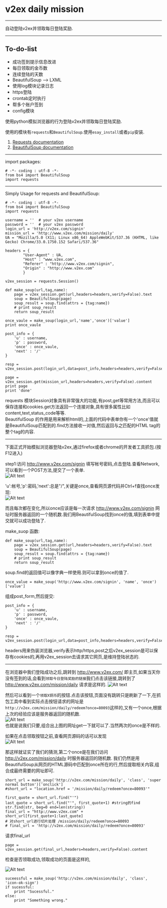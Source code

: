 v2ex daily mission
============

*************

自动登陆v2ex并领取每日登陆奖励.  

****************

To-do-list
-----------

* 成功签到提示信息改进
* 每日领取的金币数
* 连续登陆的天数
* BeautifulSoup --> LXML
* 使用log模块记录日志
* https登陆
* crontab定时执行
* 帮多个账户签到
* config模块

使用python模拟浏览器的行为登陆v2ex并领取每日登陆奖励.  

使用的模块有`requests`和`BeautifulSoup`.使用`esay_install`或者`pip`安装.

1. [Requests documentation](http://docs.python-requests.org/en/latest/)
2. [BeautifulSoup documentation](http://www.crummy.com/software/BeautifulSoup/bs4/doc/)

*************************

import packages:

```
# -*- coding : utf-8 -*-
from bs4 import BeautifulSoup
import requests
```

****************

Simply Usage for requests and BeautifulSoup:

```
# -*- coding : utf-8 -*-
from bs4 import BeautifulSoup
import requests

username = ''  # your v2ex username
password = ''  # your v2ex password
login_url = 'http://v2ex.com/signin'
mission_url = 'http://www.v2ex.com/mission/daily'
UA = "Mozilla/5.0 (X11; Linux x86_64) AppleWebKit/537.36 (KHTML, like Gecko) Chrome/33.0.1750.152 Safari/537.36"

headers = {
        "User-Agent" : UA,
        "Host" : "www.v2ex.com",
        "Referer" : "http://www.v2ex.com/signin",
        "Origin" : "http://www.v2ex.com"
        }

v2ex_session = requests.Session()

def make_soup(url,tag,name):
    page = v2ex_session.get(url,headers=headers,verify=False).text
    soup = BeautifulSoup(page)
    soup_result = soup.find(attrs = {tag:name})
    # print soup_result
    return soup_result

once_vaule = make_soup(login_url,'name','once')['value']
print once_vaule

post_info = {
    'u' : username,
    'p' : password,
    'once' : once_vaule,
    'next' : '/'
}

resp = v2ex_session.post(login_url,data=post_info,headers=headers,verify=False)

page = v2ex_session.get(mission_url,headers=headers,verify=False).content
print page
print 'done'
```

requests 模块Session对象具有非常强大的功能,有post,get等常用方法,而且可以保存连接和cookies.get方法返回一个连接对象,具有很多属性比如content,text,status_code等等.  
BeautifulSoup 的作用是用来解析html的,上面的代码中表单你有一个'once'值就是BeautifulSoup匹配到的.find方法接收一对值,然后返回与之匹配的HTML tag的整个tag的内容.  

***********************

下面正式开始模拟浏览器登陆v2ex,通过firefox或者chrome的开发者工具抓包.(按F12进入) 

step1:访问 http://www.v2ex.com/signin 填写帐号密码,点击登陆.查看Network,可以看到一个POST方法,提交了一个表单.  
![Alt text](http://ww4.sinaimg.cn/large/81d2b157gw1efhpb8c4jqj203w03va9y.jpg)

'u':帐号,'p':密码,'next':总是"/",关键是once,查看网页源代码并Ctrl+f查找once发现:  
![Alt text](http://ww4.sinaimg.cn/large/81d2b157jw1efhpi15mjij212c0betb7.jpg)

而且每次都在变化,所以once应该是每一次请求 http://www.v2ex.com/signin 网址时服务器返回的一个随机数.我们用BeautifulSoup找到once的值,填到表单中提交就可以成功登陆了.  

make_suop 函数:

```
def make_soup(url,tag,name):
    page = v2ex_session.get(url,headers=headers,verify=False).text
    soup = BeautifulSoup(page)
    soup_result = soup.find(attrs = {tag:name})
    # print soup_result
    return soup_result
```
soup.find的返回值可以像字典一样使用.则可以拿到once的值了.

```
once_value = make_soup('http://www.v2ex.com/signin', 'name', 'once')['value']
```

组成post_form,然后提交:

```
post_info = {
    'u' : username,
    'p' : password,
    'once' : once_vaule,
    'next' : '/'
}
```

```
resp = v2ex_session.post(login_url,data=post_info,headers=headers,verify=False)
```
headers用来伪装浏览器,verify表示http/https,post之后v2ex_session是可以保存有cookies的,再用v2ex\_session去请求其它网页,是维持登陆状态的.

***********************

在浏览器中我们登陆成功之后,跳转到 http://www.v2ex.com/ 即主页,如果当天你没有签到的话,会看到`领取今日登陆奖励的链接`我们点击该链接,跳转到了 http://www.v2ex.com/mission/daily 请求是这样的. 
![Alt text](http://ww3.sinaimg.cn/large/81d2b157jw1efhqd1i6h5j20at02omx9.jpg)  

然后可以看到一个`领取X铜币`的按钮.点击该按钮,页面没有跳转只是刷新了一下,在抓包工具中看到实际点击按钮请求的网址是`http://v2ex.com/mission/daily/redeem?once=80093`这样的,又有一个once,根据上次的经验应该是服务器返回的随机数.  
![Alt text](http://ww4.sinaimg.cn/large/81d2b157jw1efhqd1th4uj20dy03lmxg.jpg)  
也就是说我们只要,组合出上图的网址get一下就可以了.当然两次的once是不样的.  

如果在点击领取按钮之前,查看网页源码的话可以发现  
![Alt text](http://ww4.sinaimg.cn/large/81d2b157jw1efhqd141jjj210p06b75h.jpg)

那这样就证实了我们的猜测,第二个once是在我们访问 http://v2ex.com/mission/daily 时服务器返回的随机数.  我们仍然是用BeautifulSoup从网页的HTML源码中匹配到once所在的行,然后提取相关内容,组合成最终需要的网址即可.

```
short_url = make_soup('http://v2ex.com/mission/daily', 'class', 'super normal button')['onclick']
#short_url = "location.href = '/mission/daily/redeem?once=80093'"
```

```
first_quote = short_url.find("'")
last_quote = short_url.find("'", first_quote+1) #string的find str.find(str, beg=0 end=len(string))
final_url = "http://www.v2ex.com" + short_url[first_quote+1:last_quote]
# 对short_url进行切片处理 /mission/daily/redeem?once=80093
# final_url = 'http://v2ex.com/mission/daily/redeem?once=80093'
```

请求final_url 

```
page = v2ex_session.get(final_url,headers=headers,verify=False).content
```

检查是否领取成功,领取成功的页面是这样的,

![Alt text](http://ww2.sinaimg.cn/large/81d2b157jw1efhre5gb88j20s206g75t.jpg) 

```
suceessful = make_soup('http://v2ex.com/mission/daily', 'class', 'icon-ok-sign')
if sucessful:
    print "Sucessful."
else:
    print "Something wrong."
```
